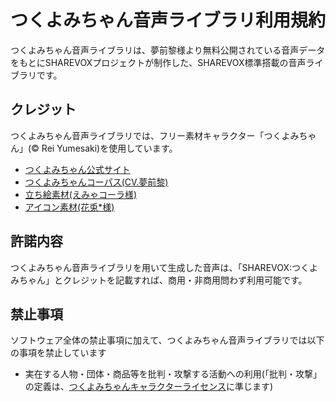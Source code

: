 # つくよみちゃん音声ライブラリ利用規約

つくよみちゃん音声ライブラリは、夢前黎様より無料公開されている音声データをもとにSHAREVOXプロジェクトが制作した、SHAREVOX標準搭載の音声ライブラリです。

## クレジット

つくよみちゃん音声ライブラリでは、フリー素材キャラクター「つくよみちゃん」(© Rei Yumesaki)を使用しています。

- [つくよみちゃん公式サイト](https://tyc.rei-yumesaki.net)
- [つくよみちゃんコーパス(CV.夢前黎)](https://tyc.rei-yumesaki.net/material/corpus/)
- [立ち絵素材(えみゃコーラ様)](https://tyc.rei-yumesaki.net/material/illust/)
- [アイコン素材(花兎*様)](https://tyc.rei-yumesaki.net/material/illust/)

## 許諾内容

つくよみちゃん音声ライブラリを用いて生成した音声は、「SHAREVOX:つくよみちゃん」とクレジットを記載すれば、商用・非商用問わず利用可能です。

## 禁止事項

ソフトウェア全体の禁止事項に加えて、つくよみちゃん音声ライブラリでは以下の事項を禁止しています

- 実在する人物・団体・商品等を批判・攻撃する活動への利用(「批判・攻撃」の定義は、[つくよみちゃんキャラクターライセンス](https://tyc.rei-yumesaki.net/about/terms/#condition3)に準じます)

